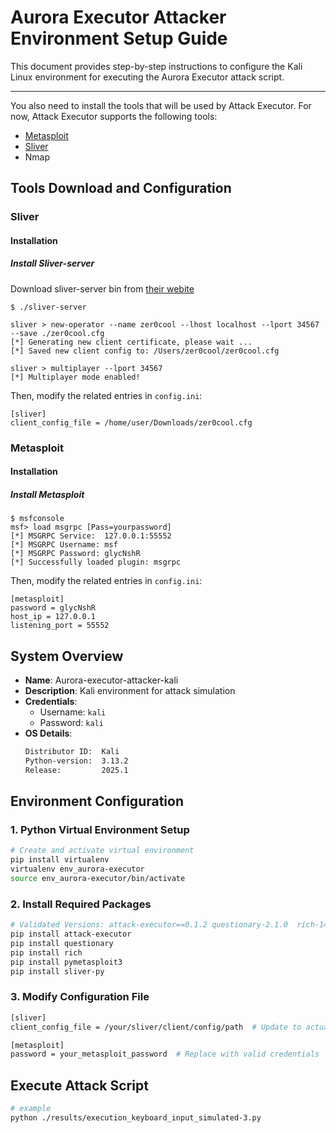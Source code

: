 # Aurora Executor Attacker Environment Setup Guide

This document provides step-by-step instructions to configure the Kali Linux environment for executing the Aurora Executor attack script.

---

You also need to install the tools that will be used by Attack Executor. For now, Attack Executor supports the following tools:
- [Metasploit](#metasploit)
- [Sliver](#sliver)
- Nmap

## Tools Download and Configuration
### Sliver

#### Installation
##### Install Sliver-server
Download sliver-server bin from [their webite](https://github.com/BishopFox/sliver/releases)

```
$ ./sliver-server

sliver > new-operator --name zer0cool --lhost localhost --lport 34567 --save ./zer0cool.cfg
[*] Generating new client certificate, please wait ...
[*] Saved new client config to: /Users/zer0cool/zer0cool.cfg

sliver > multiplayer --lport 34567
[*] Multiplayer mode enabled!
```

Then, modify the related entries in `config.ini`:
```
[sliver]
client_config_file = /home/user/Downloads/zer0cool.cfg
```

### Metasploit

#### Installation
##### Install Metasploit

```
$ msfconsole
msf> load msgrpc [Pass=yourpassword]
[*] MSGRPC Service:  127.0.0.1:55552 
[*] MSGRPC Username: msf
[*] MSGRPC Password: glycNshR
[*] Successfully loaded plugin: msgrpc
```

Then, modify the related entries in `config.ini`:
```
[metasploit]
password = glycNshR
host_ip = 127.0.0.1
listening_port = 55552
```

## System Overview
- **Name**: Aurora-executor-attacker-kali  
- **Description**: Kali environment for attack simulation  
- **Credentials**:  
  - Username: `kali`  
  - Password: `kali`  
- **OS Details**:  
  ```bash
  Distributor ID:  Kali
  Python-version:  3.13.2
  Release:         2025.1

## Environment Configuration
### 1. Python Virtual Environment Setup
```bash
# Create and activate virtual environment
pip install virtualenv
virtualenv env_aurora-executor
source env_aurora-executor/bin/activate
```

### 2. Install Required Packages
```bash
# Validated Versions: attack-executor==0.1.2 questionary-2.1.0  rich-14.0.0  pymetasploit3-1.0.6  sliver-py-0.0.19
pip install attack-executor
pip install questionary  
pip install rich 
pip install pymetasploit3 
pip install sliver-py 
```
### 3. Modify Configuration File
```bash
[sliver]
client_config_file = /your/sliver/client/config/path  # Update to actual path

[metasploit]
password = your_metasploit_password  # Replace with valid credentials
```
## Execute Attack Script
```bash
# example
python ./results/execution_keyboard_input_simulated-3.py
```


